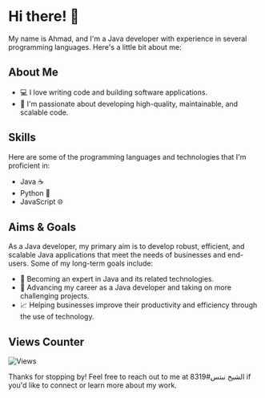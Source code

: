 # Hi there! 👋

My name is Ahmad, and I'm a Java developer with experience in several programming languages. Here's a little bit about me:

## About Me

- 💻 I love writing code and building software applications.
- 🌟 I'm passionate about developing high-quality, maintainable, and scalable code.

## Skills

Here are some of the programming languages and technologies that I'm proficient in:

- Java ☕
- Python 🐍
- JavaScript 🌐

## Aims & Goals

As a Java developer, my primary aim is to develop robust, efficient, and scalable Java applications that meet the needs of businesses and end-users. Some of my long-term goals include:

- 🚀 Becoming an expert in Java and its related technologies.
- 💼 Advancing my career as a Java developer and taking on more challenging projects.
- 📈 Helping businesses improve their productivity and efficiency through the use of technology.

## Views Counter

![Views](https://img.shields.io/badge/dynamic/json?color=blue&label=Views&query=$.views&url=https://api.countapi.xyz/hit/NBT-C/README.md)

Thanks for stopping by! Feel free to reach out to me at الشيخ نبتس#8319 if you'd like to connect or learn more about my work.
